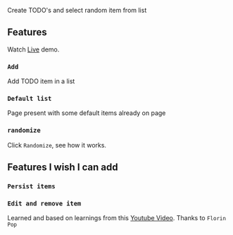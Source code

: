 Create TODO's and select random item from list

## Features

Watch [Live](https://zealous-yalow-dad636.netlify.com/) demo.

### `Add`

Add TODO item in a list

### `Default list`

Page present with some default items already on page

### `randomize`

Click `Randomize`, see how it works.

## Features I wish I can add

### `Persist items`

### `Edit and remove item`

Learned and based on learnings from this [Youtube Video](https://www.youtube.com/watch?v=tRjlY-NobZY). Thanks to `Florin Pop`




